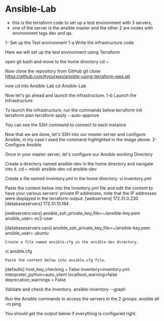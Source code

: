 # Ansible-Lab

- this is the terraform code to set up a test environment with 3 servers, 
- one of the server is the ansible master and the other 2 are nodes with environment tags dev and qa.







1- Set up the Test environment
1-a Write the infrastructure code

Here we will set up the test environment using Terraform

open git bash and move to the home directory
cd ~

Now clone the repository from GitHub 
git clone https://github.com/ityourway/ansible-using-terraform-aws.git

now cd into Ansible-Lab
cd Ansible-Lab

Now let's go ahead and launch the infrastructure.
1-b Launch the Infrastructure

To launch the infrastructure, run the commands below
terraform init
terraform plan 
terraform apply  --auto-approve







You can see the SSH command to connect to each instance

Now that we are done, let's SSH into our master server and configure Ansible, in my case I used the command highlighted in the image above.
2- Configure Ansible

Once in your master server, let's configure our Ansible working Directory

Create a directory named ansible-dev in the home directory and navigate into it.
cd ~
mkdir ansible-dev
cd ansible-dev

Create a file named inventory.yml in the home directory.
vi inventory.yml

Paste the content below into the inventory.yml file and edit the content to have your various servers' private IP addresses, note that the IP addresses were displayed in the terraform output.
[webservers]
172.31.0.230
[databaseservers]
172.31.10.184

[webservers:vars]
ansible_ssh_private_key_file=~/ansible-key.pem
ansible_user= ec2-user

[databaseservers:vars]
ansible_ssh_private_key_file=~/ansible-key.pem
ansible_user= ubuntu

    Create a file named ansible.cfg in the ansible-dev directory.

vi ansible.cfg

    Paste the content below into ansible.cfg file.

[defaults]
host_key_checking = False
inventory=inventory.yml
interpreter_python=auto_silent
localhost_warning=false
deprecation_warnings = False

Validate and check the inventory.
ansible-inventory --graph

Run the Ansible commands to access the servers in the 2 groups:
ansible all -m ping 

You should get the output below if everything is configured right.
